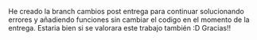 He creado la branch cambios post entrega para continuar solucionando errores y añadiendo funciones sin cambiar el codigo en el momento de la entrega.
Estaria bien si se valorara este trabajo también :D Gracias!!
